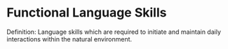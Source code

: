 # Functional Language Skills

Definition: Language skills which are required to initiate and maintain daily interactions within the natural environment.